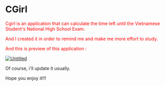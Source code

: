 # CGirl





<span style="color:red">
  Cgirl is an application that can calculate the time left until the Vietnamese Student's National High School Exam.


  And I created it in order to remind me and make me more effort to study.


  And this is preview of this application :
  
<a href="./CGirl_v1.1/preview.png"><img src="https://i.ibb.co/vJZLBQT/Untitled.png" alt="Untitled" border="0"></a>

</span>

Of course, i'll update it usually.

Hope you enjoy it!!!
